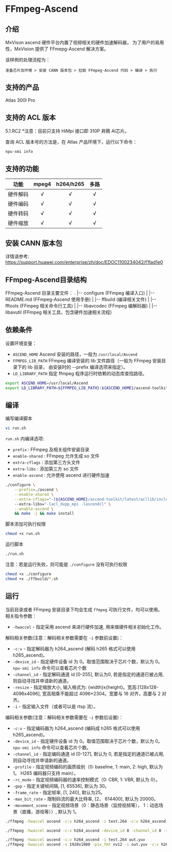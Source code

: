 # FFmpeg-Ascend

## 介绍

MxVison ascend 硬件平台内置了视频相关的硬件加速解码器，
为了用户的易用性，MxVision 提供了 FFmepg-Ascend 解决方案。

该样例的处理流程为：

```
准备芯片及环境 > 安装 CANN 版本包 > 拉取 FFmpeg-Ascend 代码 > 编译 > 执行
```

## 支持的产品
Atlas 300I Pro

## 支持的 ACL 版本

5.1.RC2
*注意：目前只支持 HiMpi 接口即 310P 昇腾 AI芯片。

查询 ACL 版本号的方法是，在 Atlas 产品环境下，运行以下命令：
```bash
npu-smi info
```

## 支持的功能
|功能|mpeg4|h264/h265|多路|
|:----:|:----:|:----:|:----:|
|硬件解码|√|√|√|
|硬件编码|√|√|√|
|硬件转码|√|√|√|
|硬件缩放|√|√|√|

## 安装 CANN 版本包
详情请参考: https://support.huawei.com/enterprise/zh/doc/EDOC1100234042/f1fad1e0

## FFmpeg-Ascend目录结构

FFmpeg-Ascend 目录主要文件：
.
|-- configure (FFmpeg 编译入口)
|
|-- README.md (FFmpeg-Ascend 使用手册)
|
|-- ffbuild (编译相关文件)
|
|-- fftools (FFmpeg 相关命令行工具)
|
|-- libavcodec (FFmpeg 编解码器)
|
|-- libavutil (FFmpeg 相关工具，包含硬件加速相关流程)

## 依赖条件

设置环境变量：
* `ASCEND_HOME`     Ascend 安装的路径，一般为 `/usr/local/Ascend`
* `FFMPEG_LIB_PATH` FFmpeg 编译安装的 lib 文件路径（一般为 FFmpeg 安装目录下的 lib 目录， 由安装时的 --prefix 编译选项来指定）。
* `LD_LIBRARY_PATH` 指定 ffmpeg 程序运行时依赖的动态库查找路径。

```bash
export ASCEND_HOME=/usr/local/Ascend
export LD_LIBRARY_PATH=${FFMPEG_LIB_PATH}:${ASCEND_HOME}/ascend-toolkit/latest/acllib/lib64:$LD_LIBRARY_PATH
```

## 编译

编写编译脚本
```bash
vi run.sh
```

`run.sh` 内编译选项: 
* `prefix` : FFmpeg 及相关组件安装目录
* `enable-shared` : FFmpeg 允许生成 so 文件
* `extra-cflags` : 添加第三方头文件
* `extra-libs` : 添加第三方 so 文件
* `enable-ascend` : 允许使用 ascend 进行硬件加速
```bash
./configure \
    --prefix=./ascend \
    --enable-shared \
    --extra-cflags="-I${ASCEND_HOME}/ascend-toolkit/latest/acllib/include"
    --extra-libs="-lacl_dvpp_mpi -lascendcl" \
    --enable-ascend \
    && make -j && make install
```

脚本添加可执行权限
```bash
chmod +x run.sh
```

运行脚本
```bash
./run.sh
```


注意：若是运行失败，则可能是 `./configure` 没有可执行权限
```bash
chmod +x ./configure
chmod +x ./ffbuild/*.sh
```

## 运行
当前目录或者 FFmpeg 安装目录下均会生成 `ffmpeg` 可执行文件，均可以使用。
相关指令参数：

* `-hwaccel`    -   指定采用 ascend 来进行硬件加速, 用来做硬件相关初始化工作。

解码相关参数(注意：解码相关参数需要在 `-i` 参数前设置)：
* `-c:v`        -   指定解码器为 h264_ascend (解码 h265 格式可以使用 h265_ascend)。
* `-device_id`  -   指定硬件设备 id 为 0。取值范围取决于芯片个数，默认为 0。 `npu-smi info` 命令可以查看芯片个数
* `-channel_id` -   指定解码通道 id [0-255], 默认为0, 若是指定的通道已被占用, 则自动寻找并申请新的通道。
* `-resize`     -   指定缩放大小, 输入格式为: {width}x{height}。宽高:[128x128-4096x4096], 宽高相乘不能超过 4096*2304。宽要与 16 对齐，高要与 2 对齐。 
* `-i`          -   指定输入文件（或者可以是 rtsp 流）。

编码相关参数(注意：解码相关参数需要在 `-i` 参数后设置)：
* `-c:v`        -   指定编码器为 h264_ascend (编码成 h265 格式可以使用 h265_ascend)。
* `-device_id`  -   指定硬件设备 id 为 0。取值范围取决于芯片个数，默认为 0。 `npu-smi info` 命令可以查看芯片个数。
* `-channel_id` -   指定编码通道 id [0-127], 默认为 0, 若是指定的通道已被占用, 则自动寻找并申请新的通道。
* `-profile`    -   指定视频编码的画质级别（0: baseline, 1: main, 2: high, 默认为 1。 H265 编码器只支持 main）。
* `-rc_mode`    -   指定视频编码器的速率控制模式（0: CBR, 1: VBR, 默认为 0）。
* `-gop`        -   指定关键帧间隔, [1, 65536], 默认为 30。
* `-frame_rate` -   指定帧率, [1, 240], 默认为25。
* `-max_bit_rate` - 限制码流的最大比特率, [2， 614400], 默认为 20000。
* `-movement_scene` - 指定视频场景（0：静态场景（监控视频等）， 1：动态场景（直播，游戏等））, 默认为 1。

```bash
./ffmpeg -hwaccel ascend -c:v h264_ascend -i test.264 -c:v h264_ascend out.264
```

```bash
./ffmpeg -hwaccel ascend -c:v h264_ascend -device_id 0 -channel_id 0 -resize 1024x1000 -i test.264 -c:v h264_ascend -device_id 0 -channel_id 0 -profile 2 -rc_mode 0 -gop 30 -frame_rate 25 -max_bit_rate 20000 out.264
```

```bash
./ffmpeg -hwaccel ascend -c:v h264_ascend -i test.264 out.yuv
./ffmpeg -hwaccel ascend -s 1920x1080 -pix_fmt nv12 -i out.yuv -c:v h264_ascend out.264
```